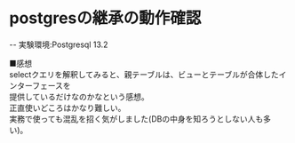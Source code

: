 # postgresの継承の動作確認  
-- 実験環境:Postgresql 13.2  

■感想  
selectクエリを解釈してみると、親テーブルは、ビューとテーブルが合体したインターフェースを  
提供しているだけなのかなという感想。  
正直使いどころはかなり難しい。  
実務で使っても混乱を招く気がしました(DBの中身を知ろうとしない人も多い)。 
 
